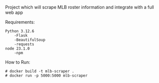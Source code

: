 Project which will scrape MLB roster information and integrate with a full web app


Requirements:

    Python 3.12.6
        -Flask
        -BeautifulSoup
        -requests
    node 23.1.0
        -npm
    

How to Run:

    # docker build -t mlb-scraper .
    # docker run -p 5000:5000 mlb-scraper